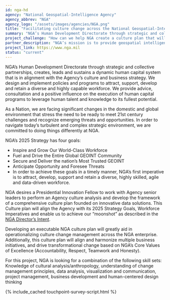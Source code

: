 ```yaml
---
id: nga-hd
agency: "National Geospatial-Intelligence Agency"
agency_abbrev: "NGA"
agency_logo: "/assets/images/agencies/NGA.png"
title: "Facilitating culture change across the National Geospatial-Intelligence Agency"
summary: "NGA’s Human Development Directorate through strategic and collective partnerships, creates, leads and sustains a dynamic human capital system that is in alignment with the Agency’s culture and business strategy.  We design and implement policies and programs to attract, support, develop and retain a diverse and highly capable workforce.  We provide advice, consultation and a positive influence on the execution of human capital programs to leverage human talent and knowledge to its fullest potential."
project_challenge: "How can we help NGA create a culture plan that will facilitate the achievement of agency strategic goals?"
partner_description: "NGA’s mission is to provide geospatial intelligence (GEOINT) in support of the nation’s security.  We have the responsibility to provide the products and services that decision makers, warfighters and first responders need, when they need it most. As a member of the U.S. Intelligence Community and the Department of Defense, NGA supports a unique mission set.  We are committed to acquiring, developing and maintaining the proper technology, people and processes that will enable overall mission success."
project_link: https://www.nga.mil
status: "current"
---
```

NGA’s Human Development Directorate through strategic and collective partnerships, creates, leads and sustains a dynamic human capital system that is in alignment with the Agency’s culture and business strategy.  We design and implement policies and programs to attract, support, develop and retain a diverse and highly capable workforce.  We provide advice, consultation and a positive influence on the execution of human capital programs to leverage human talent and knowledge to its fullest potential.

As a Nation, we are facing significant changes in the domestic and global environment that stress the need to be ready to meet 21st century challenges and recognize emerging threats and opportunities. In order to navigate today’s turbulent and complex strategic environment, we are committed to doing things differently at NGA.

NGA’s 2025 Strategy has four goals:
<ul>
  <li>Inspire and Grow Our World-Class Workforce</li>
  <li>Fuel and Drive the Entire Global GEOINT Community</li>
  <li>Secure and Deliver the nation’s Most Trusted GEOINT</li>
  <li>Anticipate Opportunity and Foresee Threats</li>
  <li>In order to achieve these goals in a timely manner, NGA’s first imperative is to attract, develop, support and retain a diverse, highly skilled, agile and data-driven workforce.</li>
</ul>

NGA desires a Presidential Innovation Fellow to work with Agency senior leaders to perform an Agency culture analysis and develop the framework of a comprehensive culture plan founded on innovative data solutions. This Culture plan will align the Agency with its 2025 Strategy Goals, Workforce Imperatives and enable us to achieve our “moonshot” as described in the <a href="https://www.nga.mil">NGA Director’s Intent</a>.

Developing an executable NGA culture plan will greatly aid in operationalizing culture change management across the NGA enterprise.  Additionally, this culture plan will align and harmonize multiple business initiatives, and drive transformational change based on NGA’s Core Values of Excellence (Accountability, Respect, Teamwork and Honesty).

For this project, NGA is looking for a combination of the following skill sets:  Knowledge of cultural analysis/anthropology, understanding of change management principles, data analysis, visualization and communication,  project management, business development and human-centered design thinking

<section class="usa-section">
  <div class="grid-container">
    {% include_cached touchpoint-survey-script.html %}
  </div>
</section>